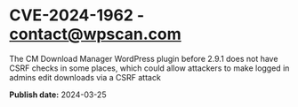 # CVE-2024-1962 - contact@wpscan.com

The CM Download Manager  WordPress plugin before 2.9.1 does not have CSRF checks in some places, which could allow attackers to make logged in admins edit downloads via a CSRF attack

**Publish date:** 2024-03-25
